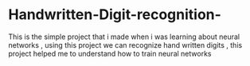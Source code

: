 # Handwritten-Digit-recognition-
This is the simple project that i made when i was learning about neural networks , using this project we can recognize hand written digits , this project helped me to understand how to train neural networks  
